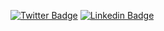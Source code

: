 [![Twitter Badge](https://img.shields.io/badge/-@tylerdmitchell-1ca0f1?style=flat-square&labelColor=1ca0f1&logo=twitter&logoColor=white&link=https://twitter.com/tylerdmitchell)](https://twitter.com/tylerdmitchell) [![Linkedin Badge](https://img.shields.io/badge/-Tyler_D-blue?style=flat-square&logo=Linkedin&logoColor=white&link=https://www.linkedin.com/in/tyler-d/)](https://www.linkedin.com/in/tyler-d/) 

